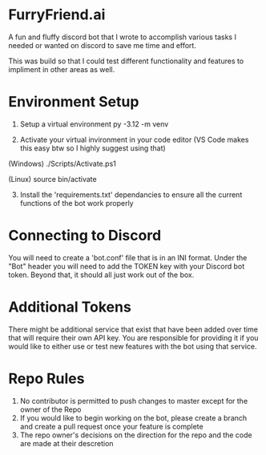 # FurryFriend.ai
A fun and fluffy discord bot that I wrote to accomplish various tasks I needed or wanted on discord to save me time and effort.

This was build so that I could test different functionality and features to impliment in other areas as well.
 
# Environment Setup

1. Setup a virtual environment
py -3.12 -m venv 

2. Activate your virtual invironment in your code editor (VS Code makes this easy btw so I highly suggest using that)

(Windows)
./Scripts/Activate.ps1

(Linux)
source bin/activate

3. Install the 'requirements.txt' dependancies to ensure all the current functions of the bot work properly

# Connecting to Discord
You will need to create a 'bot.conf' file that is in an INI format. Under the "Bot" header you will need to add the TOKEN key with your Discord bot token. Beyond that, it should all just work out of the box.

# Additional Tokens
There might be additional service that exist that have been added over time that will require their own API key. You are responsible for providing it if you would like to either use or test new features with the bot using that service.

# Repo Rules
1. No contributor is permitted to push changes to master except for the owner of the Repo
2. If you would like to begin working on the bot, please create a branch and create a pull request once your feature is complete
3. The repo owner's decisions on the direction for the repo and the code are made at their descretion

